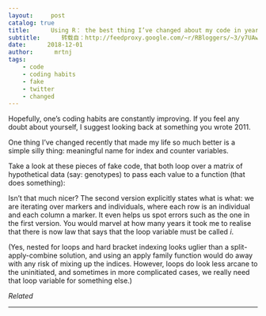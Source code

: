 ```yaml
---
layout:     post
catalog: true
title:      Using R： the best thing I’ve changed about my code in years
subtitle:      转载自：http://feedproxy.google.com/~r/RBloggers/~3/y7UAwYgojKM/
date:      2018-12-01
author:      mrtnj
tags:
    - code
    - coding habits
    - fake
    - twitter
    - changed
---
```






Hopefully, one’s coding habits are constantly improving. If you feel any doubt about yourself, I suggest looking back at something you wrote 2011.

One thing I’ve changed recently that made my life so much better is a simple silly thing: meaningful name for index and counter variables.

Take a look at these pieces of fake code, that both loop over a matrix of hypothetical data (say: genotypes) to pass each value to a function (that does something):

Isn’t that much nicer? The second version explicitly states what is what: we are iterating over markers and individuals, where each row is an individual and each column a marker. It even helps us spot errors such as the one in the first version. You would marvel at how many years it took me to realise that there is now law that says that the loop variable must be called *i*.

(Yes, nested for loops and hard bracket indexing looks uglier than a split-apply-combine solution, and using an apply family function would do away with any risk of mixing up the indices. However, loops do look less arcane to the uninitiated, and sometimes in more complicated cases, we really need that loop variable for something else.)


*Related*








---
